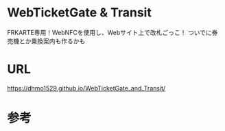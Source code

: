 # WebTicketGate & Transit
FRKARTE専用！WebNFCを使用し、Webサイト上で改札ごっこ！
ついでに券売機とか乗換案内も作るかも

# URL
https://dhmo1529.github.io/WebTicketGate_and_Transit/

# 参考
